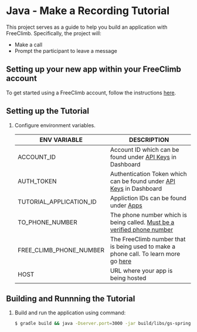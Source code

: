 # Java - Make a Recording Tutorial

This project serves as a guide to help you build an application with FreeClimb. Specifically, the project will:

- Make a call
- Prompt the participant to leave a message

## Setting up your new app within your FreeClimb account

To get started using a FreeClimb account, follow the instructions [here](https://persephony-docs.readme.io/docs/getting-started-with-persephony).

## Setting up the Tutorial

1. Configure environment variables.

   | ENV VARIABLE            | DESCRIPTION                                                                                                                                                                          |
   | ----------------------- | ------------------------------------------------------------------------------------------------------------------------------------------------------------------------------------ |
   | ACCOUNT_ID              | Account ID which can be found under [API Keys](https://www.persephony.com/dashboard/portal/account/authentication) in Dashboard                                                      |
   | AUTH_TOKEN              | Authentication Token which can be found under [API Keys](https://www.persephony.com/dashboard/portal/account/authentication) in Dashboard                                            |
   | TUTORIAL_APPLICATION_ID | Appliction IDs can be found under [Apps](https://www.persephony.com/dashboard/portal/applications)                                                                                   |
   | TO_PHONE_NUMBER         | The phone number which is being called. [Must be a verified phone number](https://docs.persephony.com/docs/using-your-trial-account#section-verifying-outbound-numbers)              |
   | FREE_CLIMB_PHONE_NUMBER | The FreeClimb number that is being used to make a phone call. To learn more go [here](https://docs.persephony.com/docs/getting-started-with-persephony#section-2-get-a-phone-number) |
   | HOST                    | URL where your app is being hosted                                                                                                                                                   |

## Building and Runnning the Tutorial

1. Build and run the application using command:

   ```bash
   $ gradle build && java -Dserver.port=3000 -jar build/libs/gs-spring-boot-0.1.0.jar
   ```

